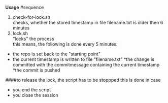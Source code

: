 **Usage**
#sequence
1. check-for-lock.sh
<br>checks, whether the stored timestamp in file filename.txt is older then 6 minutes
2. lock.sh
<br> "locks" the  process
<br> this means, the following is done every 5 minutes:
* the repo is set back to the "starting point" 
* the current timestamp is written to file "filename.txt"
*the change is committed with the commitmessage containing the current timestamp
*the commit is pushed

####to release the lock, the script has to be stoppped
this is done in case
* you end the script
* you close the session
